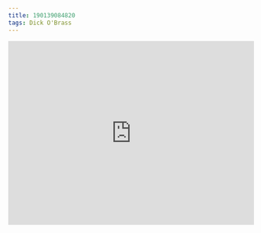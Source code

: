 ```yaml
---
title: 190139084820
tags: Dick O'Brass
---
```

<iframe allow="accelerometer; autoplay; clipboard-write; encrypted-media; gyroscope; picture-in-picture" allowfullscreen="" frameborder="0" height="375" id="youtube_iframe" src="https://www.youtube.com/embed/v8IF4PTtbVQ?feature=oembed&amp;enablejsapi=1&amp;origin=https://safe.txmblr.com&amp;wmode=opaque" width="500"></iframe>